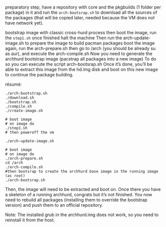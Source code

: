 preparatory step, have a repository with core and the pkgbuilds (1 folder per package)
in it and run the `arch-bootsrap.sh` to download all the sources of the packages
(that will be copied later, needed because the VM does not have network yet).

bootstrap image with classic cross-hurd process
then boot the image, run the `step1.sh` once finished halt the machine
Then run the arch-update-image.sh to prepare the image to build pacman packages
boot the image again, run the arch-prepare.sh
then go to /arch (you should be already su as aur), and execute the arch-compile.sh
Now you need to generate the archhurd bootstrap image (pacstrap all packages into a new image)
To do so you can execute the script arch-bootsrap.sh
Once it’s done, you’ll be able to extract this image from the hd.img disk and boot on this new image
to continue the package building.

résumé:
```
./arch-bootstrap.sh
./download.sh
./bootstrap.sh
./compile.sh
./create-image.sh

# boot image
# on image do
./step1.sh
# then poweroff the vm

./arch-update-image.sh

# boot image
# on image do
./arch-prepare.sh
cd /arch
./arch-compile.sh
#then bootsrap to create the archhurd base image in the running image (as root)
./arch-bootsrap.sh
```

Then, the image will need to be extracted and boot on. Once there you have a skeleton of a running archhurd, congrats but it’s not finished. You now need to rebuild all packages (installing them to override the bootstrap version) and push them to an official repository.

Note: The installed grub in the archhurd.img does not work, so you need to reinstall it from the host.
